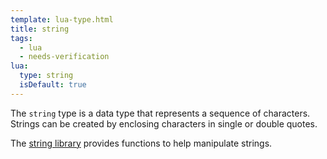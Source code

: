 ```yaml
---
template: lua-type.html
title: string
tags:
  - lua
  - needs-verification
lua:
  type: string
  isDefault: true
---
```


The `string` type is a data type that represents a sequence of characters.
Strings can be created by enclosing characters in single or double quotes.

The [string library](../../libraries/string/index.md) provides functions to help
manipulate strings.
